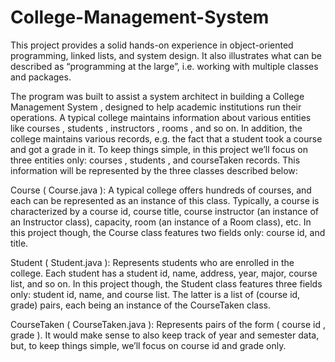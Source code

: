 # College-Management-System
This project provides a solid hands-on experience in object-oriented programming, linked lists, and system design. It also illustrates what can be described as “programming at the large”, i.e. working with multiple classes and packages.

The program was built to assist a system architect in building a College Management System , designed to help academic institutions run their operations. A typical college maintains information about various entities like courses , students , instructors , rooms , and so on. In addition, the college maintains various records, e.g. the fact that a student took a course and got a grade in it.
To keep things simple, in this project we’ll focus on three entities only: courses , students , and courseTaken records. This information will be represented by the three classes described below:

Course ( Course.java ):
A typical college offers hundreds of courses, and each can be represented as an instance of this class. Typically, a course is characterized by a course id, course title, course instructor (an instance of an Instructor class), capacity, room (an instance of a Room class), etc. In this project though, the Course class features two fields only: course id, and title.

Student ( Student.java ):
Represents students who are enrolled in the college. Each student has a student id, name, address, year, major, course list, and so on. In this project though, the Student class features three fields only: student id, name, and course list. The latter is a list of (course id, grade) pairs, each being an instance of the CourseTaken class.

CourseTaken ( CourseTaken.java ):
Represents pairs of the form ( course id , grade ). It would make sense to also keep track of year and semester data, but, to keep things simple, we’ll focus on course id and grade only.
